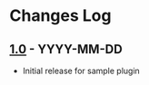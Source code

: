 # Changes Log

## [1.0] - YYYY-MM-DD

* Initial release for sample plugin


[1.0]: https://github.com/lite-xl/lite-xl-sample-native-plugin/releases/tag/v1.0
